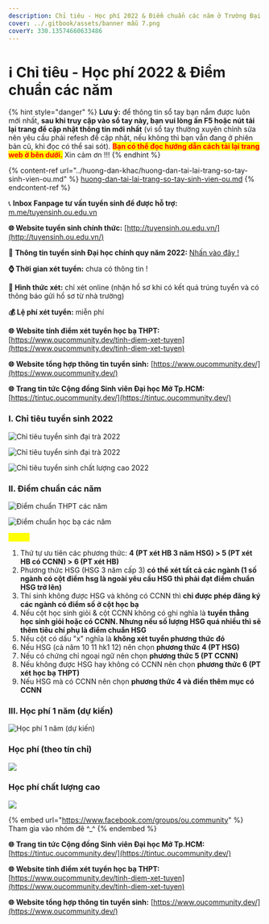 ```yaml
---
description: Chỉ tiêu - Học phí 2022 & Điểm chuẩn các năm ở Trường Đại học Mở Tp.HCM
cover: ../.gitbook/assets/banner mẫu 7.png
coverY: 330.13574660633486
---
```


# ℹ Chỉ tiêu - Học phí 2022 & Điểm chuẩn các năm

{% hint style="danger" %}
**Lưu ý:** để thông tin sổ tay bạn nắm được luôn mới nhất, **sau khi truy cập vào sổ tay này, bạn vui lòng ấn F5 hoặc nút tải lại trang để cập nhật thông tin mới nhất** (vì sổ tay thường xuyên chỉnh sửa nên yêu cầu phải refesh để cập nhật, nếu không thì bạn vẫn đang ở phiên bản cũ, khi đọc có thể sai sót). <mark style="color:red;">**Bạn có thể đọc hướng dẫn cách tải lại trang web ở bên dưới.**</mark> Xin cảm ơn !!!
{% endhint %}

{% content-ref url="../huong-dan-khac/huong-dan-tai-lai-trang-so-tay-sinh-vien-ou.md" %}
[huong-dan-tai-lai-trang-so-tay-sinh-vien-ou.md](../huong-dan-khac/huong-dan-tai-lai-trang-so-tay-sinh-vien-ou.md)
{% endcontent-ref %}

📞 **Inbox Fanpage tư vấn tuyển sinh để được hỗ trợ:** [m.me/tuyensinh.ou.edu.vn](https://m.me/tuyensinh.ou.edu.vn)

**🌐 Website tuyển sinh chính thức:** [http://tuyensinh.ou.edu.vn/](http://tuyensinh.ou.edu.vn/)

🔗 **Thông tin tuyển sinh Đại học chính quy năm 2022:** [Nhấn vào đây !](http://tuyensinh.ou.edu.vn/thong-bao-phuong-thuc-uu-tien-xet-tuyen-hoc-sinh-gioi-xet-tuyen-ket-qua-hoc-tap-thpt-hoc-ba-uu-tien-xet-tuyen-ket-qua-hoc-tap-thpt-co-chung-chi-ngoai-ngu-va-uu-tien-xet-tuyen-hoc-sinh-co-chung-chi-quoc-te-)

**⌚ Thời gian xét tuyển:** chưa có thông tin !

**📌 Hình thức xét:** chỉ xét online (nhận hồ sơ khi có kết quả trúng tuyển và có thông báo gửi hồ sơ từ nhà trường)

**💰 Lệ phí xét tuyển:** miễn phí

**🌐** **Website tính điểm xét tuyển học bạ THPT:** [https://www.oucommunity.dev/tinh-diem-xet-tuyen](https://www.oucommunity.dev/tinh-diem-xet-tuyen)

**🌐** **Website tổng hợp thông tin tuyển sinh:** [https://www.oucommunity.dev/](https://www.oucommunity.dev/)

**🌐** **Trang tin tức Cộng đồng Sinh viên Đại học Mở Tp.HCM:** [https://tintuc.oucommunity.dev/](https://tintuc.oucommunity.dev/)



### I. Chỉ tiêu tuyển sinh 2022

![Chỉ tiêu tuyển sinh đại trà 2022](<../.gitbook/assets/1 (1).png>)

![Chỉ tiêu tuyển sinh đại trà 2022](../.gitbook/assets/2.png)

![Chỉ tiêu tuyển sinh chất lượng cao 2022](<../.gitbook/assets/3 (1).png>)

### II. Điểm chuẩn các năm

![Điểm chuẩn THPT các năm](<../.gitbook/assets/4 (1).png>)

![Điểm chuẩn học bạ các năm](../.gitbook/assets/5.png)

<mark style="color:yellow;">**Lưu ý:**</mark>

1. Thứ tự ưu tiên các phương thức: **4 (PT xét HB 3 năm HSG) > 5 (PT xét HB có CCNN) > 6 (PT xét  HB)**
2. Phương thức HSG (HSG 3 năm cấp 3) **có thể xét tất cả các ngành (1 số ngành có cột điểm hsg là ngoài yêu cầu HSG thì phải đạt điểm chuẩn HSG trở lên)**
3. Thí sinh không được HSG và không có CCNN thì **chỉ được phép đăng ký các ngành có điểm số ở cột học bạ**
4. Nếu cột học sinh giỏi & cột CCNN không có ghi nghĩa là **tuyển thẳng học sinh giỏi hoặc có CCNN. Nhưng nếu số lượng HSG quá nhiều thì sẽ thêm tiêu chí phụ là điểm chuẩn HSG**
5. Nếu cột có dấu "x" nghĩa là **không xét tuyển phương thức đó**
6. Nếu HSG (cả năm 10 11 hk1 12) nên chọn **phương thức 4 (PT HSG)**
7. Nếu có chứng chỉ ngoại ngữ nên chọn **phương thức 5 (PT CCNN)**
8. Nếu không được HSG hay không có CCNN nên chọn **phương thức 6 (PT xét học bạ THPT)**
9. Nếu HSG mà có CCNN nên chọn **phương thức 4 và điền thêm mục có CCNN**

### III. Học phí 1 năm (dự kiến)

![Học phí 1 năm (dự kiến)](<../.gitbook/assets/6 (1).png>)

### Học phí (theo tín chỉ)

![](<../.gitbook/assets/image (45).png>)

### Học phí chất lượng cao

![](<../.gitbook/assets/image (44).png>)

{% embed url="https://www.facebook.com/groups/ou.community" %}
Tham gia vào nhóm đê ^\_^
{% endembed %}

**🌐** **Trang tin tức Cộng đồng Sinh viên Đại học Mở Tp.HCM:** [https://tintuc.oucommunity.dev/](https://tintuc.oucommunity.dev/)

**🌐** **Website tính điểm xét tuyển học bạ THPT:** [https://www.oucommunity.dev/tinh-diem-xet-tuyen](https://www.oucommunity.dev/tinh-diem-xet-tuyen)

**🌐** **Website tổng hợp thông tin tuyển sinh:** [https://www.oucommunity.dev/](https://www.oucommunity.dev/)
